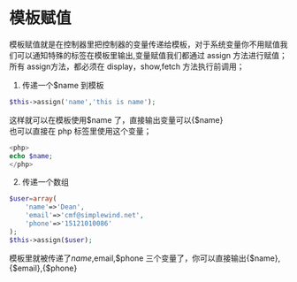 # 模板赋值
模板赋值就是在控制器里把控制器的变量传递给模板，对于系统变量你不用赋值我们可以通知特殊的标签在模板里输出,变量赋值我们都通过 assign 方法进行赋值；所有 assign方法，都必须在 display，show,fetch 方法执行前调用；

1. 传递一个$name 到模板
```php
$this->assign('name','this is name');
```
这样就可以在模板使用$name 了，直接输出变量可以{$name}  
也可以直接在 php 标签里使用这个变量；
```php
<php>
echo $name;
</php>
```
2. 传递一个数组
```php
$user=array(
    'name'=>'Dean',
    'email'=>'cmf@simplewind.net',
    'phone'=>'15121010086'
);
$this->assign($user);
```
模板里就被传递了$name,$email,$phone 三个变量了，你可以直接输出{$name},{$email},{$phone}
